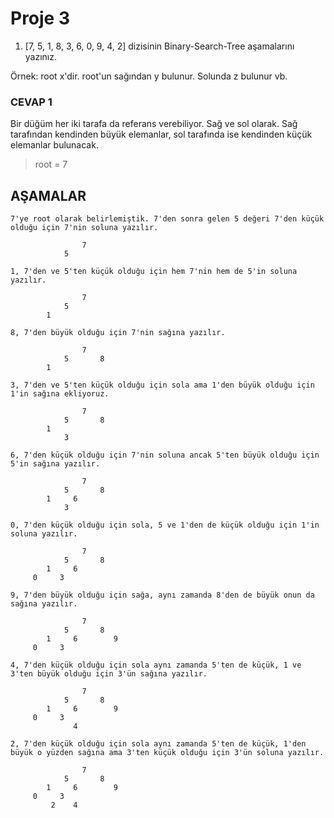 # Proje 3 #
1. [7, 5, 1, 8, 3, 6, 0, 9, 4, 2] dizisinin Binary-Search-Tree aşamalarını yazınız.

Örnek: root x'dir. root'un sağından y bulunur. Solunda z bulunur vb.


### CEVAP 1 ###

Bir düğüm her iki tarafa da referans verebiliyor. Sağ ve sol olarak. Sağ tarafından kendinden büyük elemanlar, sol tarafında ise kendinden küçük elemanlar bulunacak.
>root = 7

## AŞAMALAR ##
```
7'ye root olarak belirlemiştik. 7'den sonra gelen 5 değeri 7'den küçük olduğu için 7'nin soluna yazılır.

                7
            5
```

```
1, 7'den ve 5'ten küçük olduğu için hem 7'nin hem de 5'in soluna yazılır.

                7
            5
        1
```

```
8, 7'den büyük olduğu için 7'nin sağına yazılır.

                7
            5       8
        1
```

```
3, 7'den ve 5'ten küçük olduğu için sola ama 1'den büyük olduğu için 1'in sağına ekliyoruz.

                7
            5       8
        1
            3
```

```
6, 7'den küçük olduğu için 7'nin soluna ancak 5'ten büyük olduğu için 5'in sağına yazılır.

                7
            5       8
        1     6
            3
```

```
0, 7'den küçük olduğu için sola, 5 ve 1'den de küçük olduğu için 1'in soluna yazılır.

                7
            5       8
        1     6
     0     3
```

```
9, 7'den büyük olduğu için sağa, aynı zamanda 8'den de büyük onun da sağına yazılır.

                7
            5       8
        1     6        9
     0     3
```

```
4, 7'den küçük olduğu için sola aynı zamanda 5'ten de küçük, 1 ve 3'ten büyük olduğu için 3'ün sağına yazılır.

                7
            5       8
        1     6        9
     0     3
              4
```

```
2, 7'den küçük olduğu için sola aynı zamanda 5'ten de küçük, 1'den büyük o yüzden sağına ama 3'ten küçük olduğu için 3'ün soluna yazılır.

                7
            5       8
        1     6        9
     0     3
         2    4
```